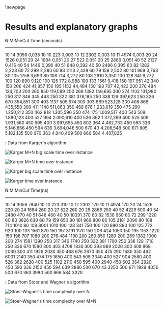 \newpage

# Results and explanatory graphs

N	   M	 MinCut	   Time (seconds)
----- ----- --------- -----------------
10	    14	    3056	0,035
10	    10	    223	    0,003
10	    12	    2302	0,003
10	    11	    4974	0,003
20	    24	    1526	0,051
20	    24	    1684	0,051
20	    27	    522	    0,051
20	    25	    2866	0,051
40	    52	    2137	0,415
40	    54	    1446	0,390
40	    51	    648	    0,392
40	    50	    2486	0,395
60	    82	    1282	2,223
60	    72	    299	    2,280
60	    83	    2113	2,429
60	    79	    159	    2,502
80	    101	    969	    3,763
80	    105	    1756	3,693
80	    108	    714	    3,272
80	    108	    2610	3,350
100	    128	    341	    9,772
100	    120	    890	    9,120
100	    125	    772	    8,988
100	    133	    1561	9,418
150	    197	    951	    42,340
150	    206	    424	    41,857
150	    195	    1153	44,484
150	    198	    707	    42,423
200	    276	    484	    124,703
200	    260	    850	    119,099
200	    269	    1382	146,695
200	    274	    1102	131,980
250	    317	    346	    345,443
250	    322	    381	    376,185
250	    338	    129	    397,623
250	    326	    670	    354,851
300	    403	    1137	505,674
300	    393	    869	    523,128
300	    408	    868	    435,558
300	    411	    1148	511,063
350	    468	    676	    1.233,019
350	    475	    290	    1.250,212
350	    462	    818	    1.305,596
350	    474	    175	    1.009,517
400	    543	    508	    1.880,123
400	    527	    904	    2.090,610
400	    526	    362	    1.372,369
400	    525	    509	    1.931,560
450	    595	    400	    3.997,655
450	    602	    364	    4.462,733
450	    593	    336	    5.146,866
450	    594	    639	    3.694,046
500	    670	    43	    4.206,548
500	    671	    805	    5.182,135
500	    670	    363	    4.040,409
500	    666	    584	    4.407,825

: Data from Karger's algorithm

![Karger M*N big scale time over instance](img/MNKarger-Stein_big_sequential.png)

![Karger M*N time over instance](img/MNKarger-Stein_sequential.png)

![Karger big scale time over instance](img/NKarger-Stein_big_sequential.png)

![Karger time over instance](NKarger-Stein_sequential.png)

N     M     MinCut    Time(ns)
----- ----- --------- -----------------
10     14     3056     7840
10     10     223      310
10     12     2302     170
10     11     4974     170
20     24     1526     220
20     24     1684     260
20     27     522      260
20     25     2866     250
40     52     4229     500
40     54     2480     470
40     51     648      460
40     50     10391    370
60     82     1536     650
60     72     299      1220
60     83     3626     630
60     79     159      650
80     101    969      800
80     105    2181     2090
80     108    714      1010
80     108    8001     1010
100    128    341      750
100    120    890      880
100    125    772      920
100    133    1561     870
150    197    3191     1170
150    206    424      1050
150    195    1153     1220
150    198    707      1080
200    276    484      1190
200    260    850      1280
200    269    1382     1000
200    274    1581     1390
250    317    346      1740
250    322    381      1700
250    338    129      1710
250    326    670      1580
300    403    4708     1830
300    393    869      2020
300    408    868      2030
300    411    1929     2030
350    468    676      2670
350    475    290      1680
350    462    6001     2140
350    474    175      1650
400    543    508      3340
400    527    904      2580
400    526    362      2620
400    525    1102     2110
450    595    400      2940
450    602    364      2920
450    593    336      2150
450    594    639      2880
500    670    43       3250
500    671    1929     4050
500    670    363      3980
500    666    584      3320

: Data from Stoer and Wagner's algorithm

![Stoer-Wagner's time complexity over N](img/stoer_wagner_complexity_1.png)

![Stoer-Wagner's time complexity over M*N](img/stoer_wagner_complexity_2.png)
